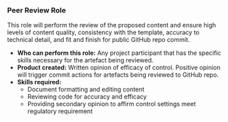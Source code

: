 ### Peer Review Role

This role will perform the review of the proposed content and ensure high levels of content quality, consistency with the template, accuracy to technical detail, and fit and finish for public GitHub repo commit.

* **Who can perform this role:** Any project participant that has the specific skills necessary for the artefact being reviewed.
* **Product created:** Written opinion of efficacy of control.  Positive opinion will trigger commit actions for artefacts being reviewed to GitHub repo.
* **Skills required:**
  * Document formatting and editing content
  * Reviewing code for accuracy and efficacy
  * Providing secondary opinion to affirm control settings meet regulatory requirement